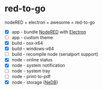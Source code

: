 # red-to-go

nodeRED + electron + awesome = red-to-go

- [x] app - bundle [NodeRED](https://github.com/node-red/node-red) with [Electron](https://github.com/electron/electron)
- [ ] app - custom theme
- [x] build - osx-x64
- [x] build - windows-x64
- [ ] build - recompile node (serialport support)
- [x] node - online status
- [x] node - system notification
- [ ] node - system tray
- [ ] node - print-to-pdf
- [x] node - storage ([NeDB](https://github.com/louischatriot/nedb))